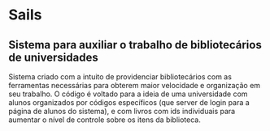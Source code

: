 # Sails
Sistema para auxiliar o trabalho de bibliotecários de universidades
-------------------------------------------------------------------
Sistema criado com a intuito de providenciar bibliotecários com as
ferramentas necessárias para obterem maior velocidade e organização
em seu trabalho. O código é voltado para a ideia de uma universidade
com alunos organizados por códigos específicos (que server de login
para a página de alunos do sistema), e com livros com ids individuais
para aumentar o nível de controle sobre os itens da biblioteca.
